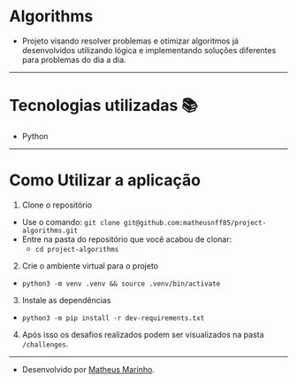 # Algorithms

- Projeto visando resolver problemas e otimizar algoritmos já desenvolvidos utilizando lógica e implementando soluções diferentes para problemas do dia a dia.

---

# Tecnologias utilizadas :books:

- Python

---

# Como Utilizar a aplicação

  1. Clone o repositório

  - Use o comando: `git clone git@github.com:matheusnff85/project-algorithms.git`
  - Entre na pasta do repositório que você acabou de clonar:
    - `cd project-algorithms`

  2. Crie o ambiente virtual para o projeto

  - `python3 -m venv .venv && source .venv/bin/activate`
  
  3. Instale as dependências

  - `python3 -m pip install -r dev-requirements.txt`

  4. Após isso os desafios realizados podem ser visualizados na pasta `/challenges`.

---

- Desenvolvido por [Matheus Marinho](https://www.linkedin.com/in/matheus-marinhodsp/).